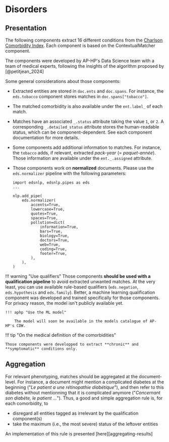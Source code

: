 # Disorders

## Presentation

The following components extract 16 different conditions from the [Charlson Comorbidity Index](https://www.rdplf.org/calculateurs/pages/charlson/charlson.html). Each component is based on the ContextualMatcher component.

The components were developed by AP-HP's Data Science team with a team of medical experts, following the insights of the algorithm proposed by [@petitjean_2024]

Some general considerations about those components:

- Extracted entities are stored in `doc.ents` and `doc.spans`. For instance, the `eds.tobacco` component stores matches in `doc.spans["tobacco"]`.
- The matched comorbidity is also available under the `ent.label_` of each match.
- Matches have an associated `_.status` attribute taking the value `1`, or `2`. A corresponding `_.detailed_status` attribute stores the human-readable status, which can be component-dependent. See each component documentation for more details.
- Some components add additional information to matches. For instance, the `tobacco` adds, if relevant, extracted *pack-year* (= *paquet-année*). Those information are available under the `ent._.assigned` attribute.
- Those components work on **normalized** documents. Please use the `eds.normalizer` pipeline with the following parameters:

    ```{ .python .no-check }
    import edsnlp, edsnlp.pipes as eds
    ...

    nlp.add_pipe(
        eds.normalizer(
            accents=True,
            lowercase=True,
            quotes=True,
            spaces=True,
            pollution=dict(
                information=True,
                bars=True,
                biology=True,
                doctors=True,
                web=True,
                coding=True,
                footer=True,
            ),
        ),
    )
    ```

!!! warning "Use qualifiers"
    Those components **should be used with a qualification pipeline** to avoid extracted unwanted matches. At the very least, you can use available rule-based qualifiers (`eds.negation`, `eds.hypothesis` and `eds.family`). Better, a machine learning qualification component was developed and trained specifically for those components. For privacy reason, the model isn't publicly available yet.

    !!! aphp "Use the ML model"

        The model will soon be available in the models catalogue of AP-HP's CDW.

!!! tip "On the medical definition of the comorbidities"

    Those components were developped to extract **chronic** and **symptomatic** conditions only.

## Aggregation

For relevant phenotyping, matches should be aggregated at the document-level. For instance, a document might mention a complicated diabetes at the beginning ("*Le patient a une rétinopathie diabétique*"), and then refer to this diabetes without mentionning that it is complicated anymore ("*Concernant son diabète, le patient ...*").
Thus, a good and simple aggregation rule is, for each comorbidity, to

- disregard all entities tagged as irrelevant by the qualification component(s)
- take the maximum (i.e., the most severe) status of the leftover entities

An implementation of this rule is presented [here][aggregating-results]
